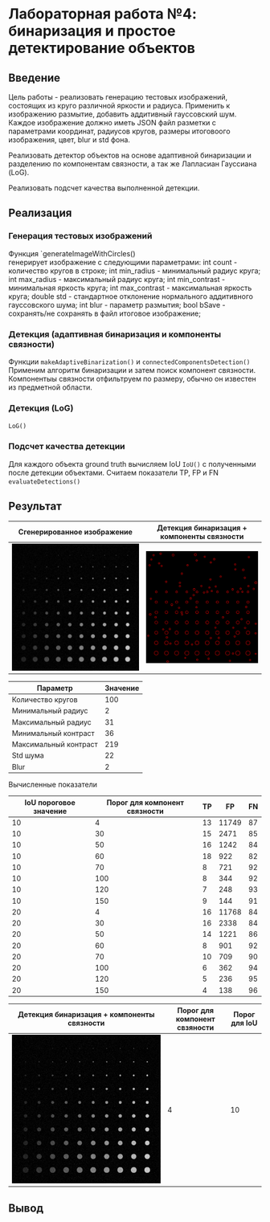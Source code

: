 # Лабораторная работа №4: бинаризация и простое детектирование объектов

## Введение
Цель работы - реализовать генерацию тестовых изображений, состоящих из круго различной яркости и радиуса. Применить к изображению размытие, добавить аддитивный гауссовский шум. Каждое изображение должно иметь JSON файл разметки с параметрами координат, радиусов кругов, размеры итоговоого изображения, цвет, blur и std фона.

Реализовать детектор объектов на основе адаптивной бинаризации и разделению по компонентам связности, а так же Лапласиан Гауссиана (LoG).

Реализовать подсчет качества выполненной детекции.


## Реализация

### Генерация тестовых изображений
Функция `generateImageWithCircles()  
генерирует изображение с следующими параметрами:
int count - количество кругов в строке;
int min_radius - минимальный радиус круга;
int max_radius - максимальный радиус круга;
int min_contrast - минимальная яркость круга;
int max_contrast - максимальная яркость круга;
double std - стандартное отклонение нормального аддитивного гауссовского шума;
int blur - параметр размытия;
 bool bSave - сохранять/не сохранять в файл итоговое изображение;

### Детекция (адаптивная бинаризация и компоненты связности)
Функции `makeAdaptiveBinarization()` и `connectedComponentsDetection()` Применим алгоритм бинаризации и затем поиск компонент связности. Компонентыы связности отфильтруем по размеру, обычно он известен из предметной области.

### Детекция (LoG)
`LoG()`

### Подсчет качества детекции
Для каждого объекта ground truth вычисляем IoU `IoU()` с полученными после детекции объектами. Считаем показатели TP, FP и FN `evaluateDetections()`


## Результат

| Сгенерированное изображение |Детекция бинаризация + компоненты связности |
|----------------------|----------------|
| ![](https://github.com/zhuzzzhha/misis2024s-21-03-zhukova-a-v/blob/main/images/lab_1/generated.png) | ![](https://github.com/zhuzzzhha/misis2024s-21-03-zhukova-a-v/blob/main/images/lab_1/connected_comps.png) |



| Параметр | Значение |
|---|---|
| Количество кругов | 100 |
| Минимальный радиус | 2 |
| Максимальный радиус | 31 |
| Минимальный контраст | 36 |
| Максимальный контраст | 219 |
| Std шума | 22 |
| Blur | 2 |

Вычисленные показатели


| IoU пороговое значение | Порог для компонент связности | TP | FP | FN |
|---|---|---|---|---|
| 10 | 4 | 13 | 11749 | 87 |
| 10 | 30 | 15 | 2471 | 85 |
| 10 | 50 | 16 | 1242 | 84 |
| 10 | 60 | 18 | 922 | 82 |
| 10 | 70 | 8 | 721 | 92 |
| 10 | 100 | 8 | 344 | 92 |
| 10 | 120 | 7 | 248 | 93 |
| 10 | 150 | 9 | 144 | 91 |
| 20 | 4   |16 |11768| 84 |
| 20 | 30  |16 | 2338| 84 |
| 20 | 50  |14 | 1221| 86 |
| 20 | 60  | 8 | 901 | 92 |
| 20 | 70  | 10| 709 | 90 |
| 20 | 100 | 6 | 362 | 94 |
| 20 | 120 | 5 | 236 | 95 |
| 20 | 150 | 4 | 138 | 96 |

|Детекция бинаризация + компоненты связности |Порог для компонент свзяности |Порог для IoU | 
|----------------------|--|--|
| ![](https://github.com/zhuzzzhha/misis2024s-21-03-zhukova-a-v/blob/main/images/lab_1/generated.png) |4 |  10 |

## Вывод
